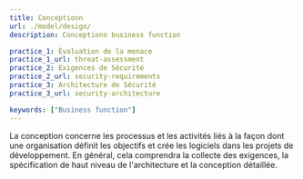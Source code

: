 ```yaml
---
title: Conceptionn
url: ./model/design/
description: Conceptionn business function

practice_1: Évaluation de la menace
practice_1_url: threat-assessment
practice_2: Exigences de Sécurité
practice_2_url: security-requirements
practice_3: Architecture de Sécurité
practice_3_url: security-architecture

keywords: ["Business function"]
---
```


La conception concerne les processus et les activités liés à la façon dont une organisation définit les objectifs et crée les logiciels dans les projets de développement. En général, cela comprendra la collecte des exigences, la spécification de haut niveau de l'architecture et la conception détaillée.


